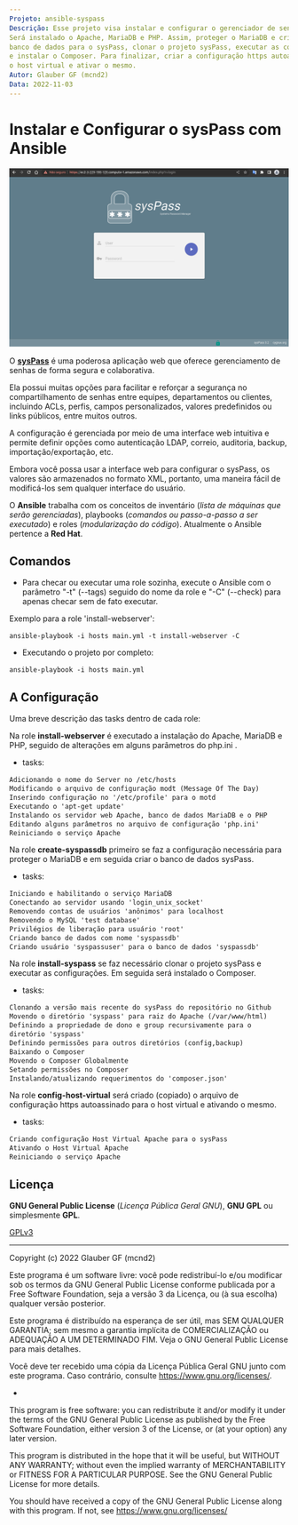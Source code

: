 ```yaml
---
Projeto: ansible-syspass
Descrição: Esse projeto visa instalar e configurar o gerenciador de senha sysPass.
Será instalado o Apache, MariaDB e PHP. Assim, proteger o MariaDB e criar o 
banco de dados para o sysPass, clonar o projeto sysPass, executar as configurações 
e instalar o Composer. Para finalizar, criar a configuração https autoassinado para 
o host virtual e ativar o mesmo.
Autor: Glauber GF (mcnd2)
Data: 2022-11-03
---
```


# Instalar e Configurar o sysPass com Ansible

![Image](https://github.com/glaubergf/ansible-syspass/blob/main/pictures/login_syspass.png)

O [**sysPass**](https://syspass.org/en) é uma poderosa aplicação web que oferece gerenciamento de senhas de forma segura e colaborativa.

Ela possui muitas opções para facilitar e reforçar a segurança no compartilhamento de senhas entre equipes, departamentos ou clientes, incluindo ACLs, perfis, campos personalizados, valores predefinidos ou links públicos, entre muitos outros.

A configuração é gerenciada por meio de uma interface web intuitiva e permite definir opções como autenticação LDAP, correio, auditoria, backup, importação/exportação, etc.

Embora você possa usar a interface web para configurar o sysPass, os valores são armazenados no formato XML, portanto, uma maneira fácil de modificá-los sem qualquer interface do usuário.

O **Ansible** trabalha com os conceitos de inventário (_lista de máquinas que serão gerenciadas_), playbooks (_comandos ou passo-a-passo a ser executado_) e roles (_modularização do código_). Atualmente o Ansible pertence a **Red Hat**.

## Comandos

* Para checar ou executar uma role sozinha, execute o Ansible com o parâmetro "-t" (--tags) seguido do nome da role e "-C" (--check) para apenas checar sem de fato executar.

Exemplo para a role 'install-webserver':
```
ansible-playbook -i hosts main.yml -t install-webserver -C
```

* Executando o projeto por completo:

```
ansible-playbook -i hosts main.yml
```

## A Configuração

Uma breve descrição das tasks dentro de cada role:

Na role **install-webserver** é executado a instalação do Apache, MariaDB e PHP, seguido de alterações em alguns parâmetros do php.ini .

* tasks:

```
Adicionando o nome do Server no /etc/hosts
Modificando o arquivo de configuração modt (Message Of The Day)
Inserindo configuração no '/etc/profile' para o motd
Executando o 'apt-get update'
Instalando os servidor web Apache, banco de dados MariaDB e o PHP
Editando alguns parâmetros no arquivo de configuração 'php.ini'
Reiniciando o serviço Apache
```

Na role **create-syspassdb** primeiro se faz a configuração necessária para proteger o MariaDB e em seguida criar o banco de dados sysPass.

* tasks:

```
Iniciando e habilitando o serviço MariaDB
Conectando ao servidor usando 'login_unix_socket'
Removendo contas de usuários 'anônimos' para localhost
Removendo o MySQL 'test database'
Privilégios de liberação para usuário 'root'
Criando banco de dados com nome 'syspassdb'
Criando usuário 'syspassuser' para o banco de dados 'syspassdb'
```

Na role **install-syspass** se faz necessário clonar o projeto sysPass e executar as configurações. Em seguida será instalado o Composer.

* tasks:

```
Clonando a versão mais recente do sysPass do repositório no Github
Movendo o diretório 'syspass' para raiz do Apache (/var/www/html)
Definindo a propriedade de dono e group recursivamente para o diretório 'syspass'
Definindo permissões para outros diretórios (config,backup)
Baixando o Composer
Movendo o Composer Globalmente
Setando permissões no Composer
Instalando/atualizando requerimentos do 'composer.json'
```

Na role **config-host-virtual** será criado (copiado) o arquivo de configuração https autoassinado para o host virtual e ativando o mesmo.

* tasks:

```
Criando configuração Host Virtual Apache para o sysPass
Ativando o Host Virtual Apache
Reiniciando o serviço Apache
```

## Licença

**GNU General Public License** (_Licença Pública Geral GNU_), **GNU GPL** ou simplesmente **GPL**.

[GPLv3](https://www.gnu.org/licenses/gpl-3.0.html)

------

Copyright (c) 2022 Glauber GF (mcnd2)

Este programa é um software livre: você pode redistribuí-lo e/ou modificar
sob os termos da GNU General Public License conforme publicada por
a Free Software Foundation, seja a versão 3 da Licença, ou
(à sua escolha) qualquer versão posterior.

Este programa é distribuído na esperança de ser útil,
mas SEM QUALQUER GARANTIA; sem mesmo a garantia implícita de
COMERCIALIZAÇÃO ou ADEQUAÇÃO A UM DETERMINADO FIM. Veja o
GNU General Public License para mais detalhes.

Você deve ter recebido uma cópia da Licença Pública Geral GNU
junto com este programa. Caso contrário, consulte <https://www.gnu.org/licenses/>.

*

This program is free software: you can redistribute it and/or modify
it under the terms of the GNU General Public License as published by
the Free Software Foundation, either version 3 of the License, or
(at your option) any later version.

This program is distributed in the hope that it will be useful,
but WITHOUT ANY WARRANTY; without even the implied warranty of
MERCHANTABILITY or FITNESS FOR A PARTICULAR PURPOSE.  See the
GNU General Public License for more details.

You should have received a copy of the GNU General Public License
along with this program.  If not, see <https://www.gnu.org/licenses/>